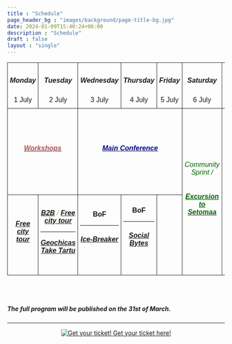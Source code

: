 ```yaml
---
title : "Schedule"
page_header_bg : "images/background/page-title-bg.jpg"
date: 2024-01-09T15:40:24+06:00
description : "Schedule"
draft : false
layout : "single"
---
```


<style type="text/css">
  .container{ max-width: 72% !important;}
    .tg  {border-collapse:collapse;border-spacing:0; width:100%;font-family: "Montserrat", sans-serif;font-variant-ligatures: none;}
    .tg td{border-color: rgb(44, 43, 43);border-style:solid;border-width:1px;
      overflow:hidden;padding:10px 5px;word-break:normal; width: 12%;}
    .tg th{border-color:rgb(44, 43, 43);border-style:solid;border-width:1px;
     overflow:hidden;padding:10px 5px;word-break:normal;}
    .tg .tg-head{text-align:center;vertical-align:middle; background-color: transparent;}
    .tg .tg-body{text-align:center;vertical-align:middle; height: 100px;}
    h6{color:goldenrod}
    </style>
<section>
<div>
    <table class="tg">
    <thead>
      <tr>
        <td class="tg-head"><h5>Monday</h5>1 July</td>
        <td class="tg-head"><h5>Tuesday</h5> 2 July</td>
        <td class="tg-head"><h5>Wednesday</h5> 3 July</td>
        <td class="tg-head"><h5>Thursday </h5>4 July</td>
        <td class="tg-head"><h5>Friday </h5>5 July</td>
        <td class="tg-head"><h5>Saturday </h5>6 July</td>
        <td class="tg-head"><h5>Sunday </h5>7 July</td>
      </tr>
    </thead>
    <tbody>
      <tr style="height:200px;">
        <td class="tg-body" colspan="2"><a href="./workshops"><h6 style="color: rgb(177, 81, 81);"><b>Workshops</b></h6></a></td>
        <td class="tg-body" colspan="3"><a href="./talks"><h6 style="color: darkblue;"><b>Main Conference</b></h6></td>
        <td class="tg-body" rowspan="2"><h6 style="color: darkgreen;">Community Sprint / </h6><a href="./excursion"><h6 style="color: darkgreen;"><b>Excursion to Setomaa</b></h6></a></td>
        <td class="tg-body" rowspan="2"><h6 style="color: darkgreen;">Community Sprint</h6></td>
      </tr>
      <tr>
        <td class="tg-body"><h6><a href="./city-tour/"><b>Free city tour</b></a></h6></td>
        <td class="tg-body"><h6><a href="./b2b/"><b>B2B</b></a> / <a href="./city-tour/"><b>Free city tour</b></a><hr> <a href="./geochicas-take-tartu/"><b>Geochicas Take Tartu</b></a></h6></td>
        <td class="tg-body"><b>BoF</b><hr><h6><a href="./ice-breaker/"><b>Ice-Breaker</b></a></h6></td>
        <td class="tg-body"><b>BoF</b><hr><h6><a href="./social-bytes/"><b>Social Bytes</b></a></h6></td>
        <td></td>
      </tr>
    </tbody>
    </table>
    <br><br>
    <div><h5>The full program will be published on the 31st of March.</h5></div>
</div>
</section>

<hr>
<center>
    <a href="https://pretix.eu/foss4ge2024/tartu/"
        class="btn btn-primary btn-lg"
        target="blank" rel="noopener noreferrer"
        style="padding:32px;margin-top:30px;margin-bottom:30px">
        <img src="https://2024.europe.foss4g.org/images/icon/ticket.png" alt="Get your ticket!">
    <span>Get your ticket here!</span></a>
</center>

